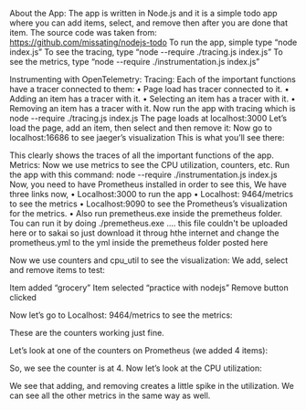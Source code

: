 About the App:
The app is written in Node.js and it is a simple todo app where you can add items, select, and remove then after you are done that item. The source code was taken from: https://github.com/missating/nodejs-todo
To run the app, simple type “node index.js”
To see the tracing, type “node --require ./tracing.js index.js”
To see the metrics, type “node --require ./instrumentation.js index.js”

Instrumenting with OpenTelemetry: 
Tracing:
Each of the important functions have a tracer connected to them:
•	Page load has tracer connected to it.
•	Adding an item has a tracer with it.
•	Selecting an item has a tracer with it.
•	Removing an item has a tracer with it.
Now run the app with tracing which is 
node --require ./tracing.js index.js
The page loads at localhost:3000
Let’s load the page, add an item, then select and then remove it: 
Now go to localhost:16686 to see jaeger’s visualization
This is what you’ll see there: 
 
This clearly shows the traces of all the important functions of the app.
Metrics:
Now we use metrics to see the CPU utilization, counters, etc.
Run the app with this command:
node --require ./instrumentation.js index.js
Now, you need to have Prometheus installed in order to see this, 
We have three links now,
•	Localhost:3000 to run the app
•	Localhost: 9464/metrics to see the metrics
•	Localhost:9090 to see the Prometheus’s visualization for the metrics. 
•	Also run premetheus.exe inside the premetheus folder. Tou can run it by doing ./premetheus.exe  .... this file couldn't be uploaded here or to sakai so just download it throug hthe internet and change the prometheus.yml to the yml inside the premetheus folder posted here 

Now we use counters and cpu_util to see the visualization: 
We add, select and remove items to test: 
       
Item added “grocery”		            Item selected “practice with nodejs”               Remove button clicked

Now let’s go to Localhost: 9464/metrics to see the metrics:
 
These are the counters working just fine.

Let’s look at one of the counters on Prometheus (we added 4 items):
 
So, we see the counter is at 4.
Now let’s look at the CPU utilization:
 
We see that adding, and removing creates a little spike in the utilization.
We can see all the other metrics in the same way as well.



